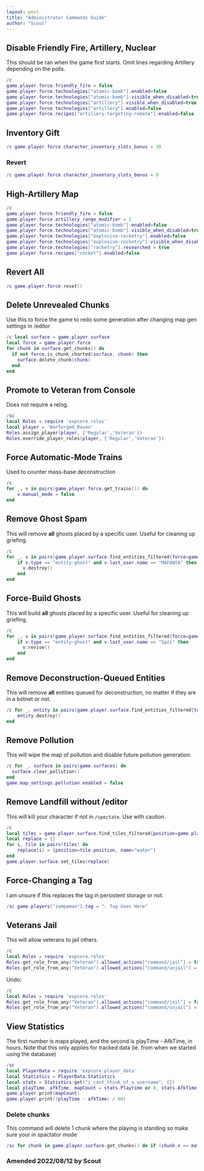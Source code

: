 ```yaml
---
layout: post
title: "Administrator Commands Guide"
author: "Scout"
---
```

## Disable Friendly Fire, Artillery, Nuclear
This should be ran when the game first starts. Omit lines regarding Artillery depending on the polls.
```lua
/c
game.player.force.friendly_fire = false
game.player.force.technologies["atomic-bomb"].enabled=false
game.player.force.technologies["atomic-bomb"].visible_when_disabled=true
game.player.force.technologies["artillery"].visible_when_disabled=true
game.player.force.technologies["artillery"].enabled=false
game.player.force.recipes["artillery-targeting-remote"].enabled=false
```

## Inventory Gift
```lua
/c game.player.force.character_inventory_slots_bonus = 30
```

### Revert
```lua
/c game.player.force.character_inventory_slots_bonus = 0
```

## High-Artillery Map
```lua
/c
game.player.force.friendly_fire = false
game.player.force.artillery_range_modifier = 2
game.player.force.technologies["atomic-bomb"].enabled=false
game.player.force.technologies["atomic-bomb"].visible_when_disabled=true
game.player.force.technologies["explosive-rocketry"].enabled=false
game.player.force.technologies["explosive-rocketry"].visible_when_disabled=true
game.player.force.technologies["rocketry"].researched = true
game.player.force.recipes["rocket"].enabled=false

```

## Revert All
```lua
/c game.player.force.reset()
```

## Delete Unrevealed Chunks
Use this to force the game to redo some generation after changing map gen settings in /editor
```lua
/c local surface = game.player.surface
local force = game.player.force
for chunk in surface.get_chunks() do
  if not force.is_chunk_charted(surface, chunk) then
    surface.delete_chunk(chunk)
  end
end
```

## Promote to Veteran from Console
Does not require a relog.
```lua
/sc
local Roles = require 'expcore.roles'
local player = 'Warforged_Raven'
Roles.assign_player(player, {'Regular','Veteran'})
Roles.override_player_roles(player, {'Regular','Veteran'})
```

## Force Automatic-Mode Trains
Used to counter mass-base deconstruction
```lua
/c
for _, v in pairs(game.player.force.get_trains()) do
    v.manual_mode = false
end
```

## Remove Ghost Spam
This will remove **all** ghosts placed by a specific user. Useful for cleaning up griefing.
```lua
/c
for _, v in pairs(game.player.surface.find_entities_filtered{force=game.player.force}) do
    if v.type == "entity-ghost" and v.last_user.name == "MAFANYA" then
      v.destroy()
    end
end
```

## Force-Build Ghosts
This will build **all** ghosts placed by a specific user. Useful for cleaning up griefing.
```lua
/c
for _, v in pairs(game.player.surface.find_entities_filtered{force=game.player.force}) do
    if v.type == "entity-ghost" and v.last_user.name == "Spzi" then
      v.revive()
    end
end
```

## Remove Deconstruction-Queued Entities
This will remove **all** entities queued for deconstruction, no matter if they are in a botnet or not.
```lua
/c for _, entity in pairs(game.player.surface.find_entities_filtered{to_be_deconstructed=true}) do
    entity.destroy()
end
```

## Remove Pollution
This will wipe the map of pollution and disable future pollution generation.
```lua
/c for _, surface in pairs(game.surfaces) do
  surface.clear_pollution()
end
game.map_settings.pollution.enabled = false
```

## Remove Landfill without /editor
This will kill your character if not in `/spectate`. Use with caution.
```lua
/c
local tiles = game.player.surface.find_tiles_filtered{position=game.player.position,radius=5,name="landfill"}
local replace = {}
for i, tile in pairs(tiles) do
    replace[i] = {position=tile.position, name="water"}
end
game.player.surface.set_tiles(replace)
```

## Force-Changing a Tag
I am unsure if this replaces the tag in persistent storage or not.
```lua
/sc game.players["zampaman"].tag = "- Tag Goes Here"
```

## Veterans Jail
This will allow veterans to jail others.
```lua
/c
local Roles = require 'expcore.roles'
Roles.get_role_from_any("Veteran").allowed_actions["command/jail"] = true
Roles.get_role_from_any("Veteran").allowed_actions["command/unjail"] = true
```
Undo:
```lua
/c
local Roles = require 'expcore.roles'
Roles.get_role_from_any("Veteran").allowed_actions["command/jail"] = false
Roles.get_role_from_any("Veteran").allowed_actions["command/unjail"] = false
```

## View Statistics
The first number is maps played, and the second is playTime - AfkTime, in hours. Note that this only applies for tracked data (ie. from when we started using the database)
```lua
/sc
local PlayerData = require 'expcore.player_data'
local Statistics = PlayerData.Statistics
local stats = Statistics:get("i_cant_think_of_a_username", {})
local playTime, afkTime, mapCount = stats.Playtime or 0, stats.AfkTime or 0, stats.MapsPlayed or 0
game.player.print(mapCount)
game.player.print((playTime - afkTime) / 60)
```

### Delete chunks 
This command will delete 1 chunk where the playing is standing so make sure your in spactator mode 
```lua
/sc for chunk in game.player.surface.get_chunks() do if (chunk.x == math.floor(game.player.position.x / 32) and chunk.y == math.floor(game.player.position.y / 32)) then game.player.surface.delete_chunk(chunk) end end
```
### Amended 2022/08/12 by Scout

